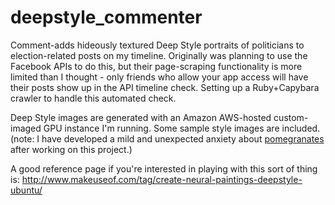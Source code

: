 # deepstyle_commenter
Comment-adds hideously textured Deep Style portraits of politicians to election-related posts on my timeline. Originally was planning to use the Facebook APIs to do this, but their page-scraping functionality is more limited than I thought - only friends who allow your app access will have their posts show up in the API timeline check. Setting up a Ruby+Capybara crawler to handle this automated check.

Deep Style images are generated with an Amazon AWS-hosted custom-imaged GPU instance I'm running. Some sample style images are included. (note: I have developed a mild and unexpected anxiety about [pomegranates](http://imgur.com/vWYOmZr.jpg) after working on this project.)

A good reference page if you're interested in playing with this sort of thing is:  http://www.makeuseof.com/tag/create-neural-paintings-deepstyle-ubuntu/
